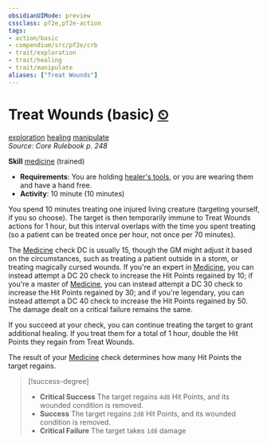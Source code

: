```yaml
---
obsidianUIMode: preview
cssclass: pf2e,pf2e-action
tags:
- action/basic
- compendium/src/pf2e/crb
- trait/exploration
- trait/healing
- trait/manipulate
aliases: ["Treat Wounds"]
---
```

# Treat Wounds (basic) [⏲](../core-rulebook/chapter-9-playing-the-game.md#Actions "Duration or Frequency")
[exploration](../traits/exploration.md)  [healing](../traits/healing.md)  [manipulate](../traits/manipulate.md)  
*Source: Core Rulebook p. 248*  

**Skill** [medicine](../../Compendium/skills.md#Medicine) (trained)
- **Requirements**: You are holding [healer's tools](../../Compendium/equipment/items/healers-tools.md), or you are wearing them and have a hand free.
- **Activity**: 10 minute (10 minutes)

You spend 10 minutes treating one injured living creature (targeting yourself, if you so choose). The target is then temporarily immune to Treat Wounds actions for 1 hour, but this interval overlaps with the time you spent treating (so a patient can be treated once per hour, not once per 70 minutes).

The [Medicine](../../Compendium/skills.md#Medicine) check DC is usually 15, though the GM might adjust it based on the circumstances, such as treating a patient outside in a storm, or treating magically cursed wounds. If you're an expert in [Medicine](../../Compendium/skills.md#Medicine), you can instead attempt a DC 20 check to increase the Hit Points regained by 10; if you're a master of [Medicine](../../Compendium/skills.md#Medicine), you can instead attempt a DC 30 check to increase the Hit Points regained by 30; and if you're legendary, you can instead attempt a DC 40 check to increase the Hit Points regained by 50. The damage dealt on a critical failure remains the same.

If you succeed at your check, you can continue treating the target to grant additional healing. If you treat them for a total of 1 hour, double the Hit Points they regain from Treat Wounds.

The result of your [Medicine](../../Compendium/skills.md#Medicine) check determines how many Hit Points the target regains.

> [!success-degree] 
> - **Critical Success** The target regains `4d8` Hit Points, and its wounded condition is removed.
> - **Success** The target regains `2d8` Hit Points, and its wounded condition is removed.
> - **Critical Failure** The target takes `1d8` damage